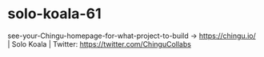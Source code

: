 # solo-koala-61
see-your-Chingu-homepage-for-what-project-to-build -> https://chingu.io/ | Solo Koala | Twitter: https://twitter.com/ChinguCollabs
